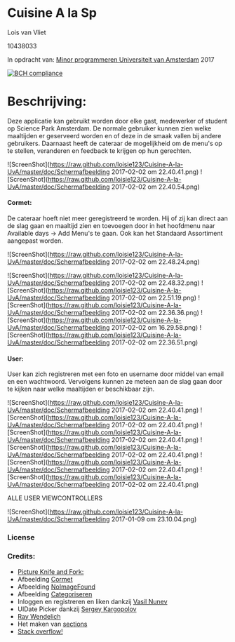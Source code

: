 # Cuisine A la Sp

Lois van Vliet

10438033

In opdracht van: [Minor programmeren Universiteit van Amsterdam](http://www.mprog.nl)
2017



[![BCH compliance](https://bettercodehub.com/edge/badge/loisie123/Cuisine-Project)](https://bettercodehub.com)

 # Beschrijving:
Deze applicatie kan gebruikt worden door elke gast, medewerker of student op Science Park Amsterdam. De normale gebruiker kunnen zien welke maaltijden er geserveerd worden en of deze in de smaak vallen  bij andere gebruikers. Daarnaast heeft de cateraar de mogelijkheid om de menu's op te stellen, veranderen en feedback te krijgen op hun gerechten. 



![ScreenShot](https://raw.github.com/loisie123/Cuisine-A-la-UvA/master/doc/Schermafbeelding 2017-02-02 om 22.40.41.png)
![ScreenShot](https://raw.github.com/loisie123/Cuisine-A-la-UvA/master/doc/Schermafbeelding 2017-02-02 om 22.40.54.png)



#### Cormet:
De cateraar hoeft niet meer geregistreerd te worden. Hij of zij kan direct aan de slag gaan en maaltijd zien en toevoegen door in het hoofdmenu naar Available days -> Add Menu's te gaan. 
Ook kan het Standaard Assortiment aangepast worden. 


![ScreenShot](https://raw.github.com/loisie123/Cuisine-A-la-UvA/master/doc/Schermafbeelding 2017-02-02 om 22.48.24.png)

![ScreenShot](https://raw.github.com/loisie123/Cuisine-A-la-UvA/master/doc/Schermafbeelding 2017-02-02 om 22.48.32.png)
![ScreenShot](https://raw.github.com/loisie123/Cuisine-A-la-UvA/master/doc/Schermafbeelding 2017-02-02 om 22.51.19.png)
![ScreenShot](https://raw.github.com/loisie123/Cuisine-A-la-UvA/master/doc/Schermafbeelding 2017-02-02 om 22.36.36.png)
![ScreenShot](https://raw.github.com/loisie123/Cuisine-A-la-UvA/master/doc/Schermafbeelding 2017-02-02 om 16.29.58.png)
![ScreenShot](https://raw.github.com/loisie123/Cuisine-A-la-UvA/master/doc/Schermafbeelding 2017-02-02 om 22.36.51.png)


#### User:
User kan zich registreren met een foto en username door middel van email en een wachtwoord. Vervolgens kunnen ze meteen aan de slag gaan door te kijken naar welke maaltijden er beschikbaar zijn. 


![ScreenShot](https://raw.github.com/loisie123/Cuisine-A-la-UvA/master/doc/Schermafbeelding 2017-02-02 om 22.40.41.png)
![ScreenShot](https://raw.github.com/loisie123/Cuisine-A-la-UvA/master/doc/Schermafbeelding 2017-02-02 om 22.40.41.png)
![ScreenShot](https://raw.github.com/loisie123/Cuisine-A-la-UvA/master/doc/Schermafbeelding 2017-02-02 om 22.40.41.png)
![ScreenShot](https://raw.github.com/loisie123/Cuisine-A-la-UvA/master/doc/Schermafbeelding 2017-02-02 om 22.40.41.png)
![ScreenShot](https://raw.github.com/loisie123/Cuisine-A-la-UvA/master/doc/Schermafbeelding 2017-02-02 om 22.40.41.png)
![ScreenShot](https://raw.github.com/loisie123/Cuisine-A-la-UvA/master/doc/Schermafbeelding 2017-02-02 om 22.40.41.png)




ALLE USER VIEWCONTROLLERS


![ScreenShot](https://raw.github.com/loisie123/Cuisine-A-la-UvA/master/doc/Schermafbeelding 2017-01-09 om 23.10.04.png)


### License


### Credits:

- [Picture Knife and Fork:](https://clipartfest.com/categories/view/36b4a86c8b81c4e190f353db5669214323af68a0/fork-and-knife-clipart-free.html)
- Afbeelding [Cormet](https://www.google.nl/url?sa=i&rct=j&q=&esrc=s&source=images&cd=&ved=0ahUKEwjq_Nvmm_LRAhXIwBQKHdcMD8MQjRwIBw&url=http%3A%2F%2Fwww.allesovercatering.nl%2Fcateraars%2Fcormet-bv%2F&psig=AFQjCNEGB2ZEZAUXj_8fUQB9BdIyjbv40A&ust=1486152545761477)
- Afbeelding [NoImageFound](https://www.google.nl/url?sa=i&rct=j&q=&esrc=s&source=images&cd=&ved=0ahUKEwirwceRnPLRAhXC1RQKHQJyDgYQjRwIBw&url=http%3A%2F%2Fwww.bookmysports.com%2Fresults.aspx%3Fsportid%3D16&psig=AFQjCNE9m1bQvwvtig7C8IyG-SaQuVOIfw&ust=1486152634739566)
- Afbeelding [Categoriseren](https://www.google.nl/url?sa=i&rct=j&q=&esrc=s&source=images&cd=&ved=0ahUKEwjO0o65nPLRAhXGaRQKHfXyDdgQjRwIBw&url=http%3A%2F%2Fwww.scopedesk.com%2Fblog%2Fcolumn%2Fsupport-ticket-categorization-and-classification%2F&bvm=bv.146073913,d.d24&psig=AFQjCNGoqaFs8g2cMj5Uwow-2BozXZcgSw&ust=1486152716984115)
- Inloggen en registreren en liken dankzij [Vasil Nunev](https://www.youtube.com/watch?v=AsSZulMc7sk)
- UIDate Picker dankzij [Sergey Kargopolov](https://www.youtube.com/watch?v=QmeKjXZX_mU)
- [Ray Wendelich](https://www.raywenderlich.com/139322/firebase-tutorial-getting-started-2)
- Het maken van [sections](http://www.edumobile.org/ios/creating-grouped-table-views-in-swift/)
- [Stack overflow!](http://www.stackoverflow.nl)






